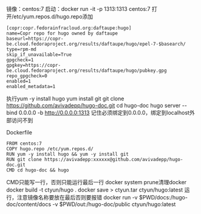 镜像：centos:7
启动：docker run -it -p 1313:1313 centos:7
打开/etc/yum.repos.d/hugo.repo添加
```
[copr:copr.fedorainfracloud.org:daftaupe:hugo]
name=Copr repo for hugo owned by daftaupe
baseurl=https://copr-be.cloud.fedoraproject.org/results/daftaupe/hugo/epel-7-$basearch/
type=rpm-md
skip_if_unavailable=True
gpgcheck=1
gpgkey=https://copr-be.cloud.fedoraproject.org/results/daftaupe/hugo/pubkey.gpg
repo_gpgcheck=0
enabled=1
enabled_metadata=1
```
执行yum -y install hugo
yum install git 
git clone https://github.com/avivadepp/hugo-doc.git
cd hugo-doc
hugo server --bind 0.0.0.0 -b http://0.0.0.0:1313
记住必须绑定到0.0.0.0，绑定到localhost外部访问不到

Dockerfile
```
FROM centos:7
COPY hugo.repo /etc/yum.repos.d/
RUN yum -y install hugo && yum -y install git
RUN git clone https://avivadepp:xxxxxx@github.com/avivadepp/hugo-doc.git
CMD cd hugo-doc && hugo                  
```
CMD只能写一行，否则只能运行最后一行
docker system prune清理docker
docker build -t ctyun/hugo .
docker save > ctyun.tar ctyun/hugo:latest
运行，注意镜像名称要放在最后否则要报错
docker run  -v $PWD/docs:/hugo-doc/content/docs -v $PWD/out:/hugo-doc/public ctyun/hugo:latest
